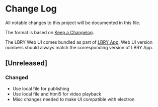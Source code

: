 # Change Log
All notable changes to this project will be documented in this file.

The format is based on [Keep a Changelog](http://keepachangelog.com/).

The LBRY Web UI comes bundled as part of [LBRY App](https://github.com/lbryio/lbry-app). Web UI version numbers should always match the corresponding version of LBRY App.

## [Unreleased]
### Changed
 * Use local file for publishing
 * Use local file and html5 for video playback
 * Misc changes needed to make UI compatible with electron
